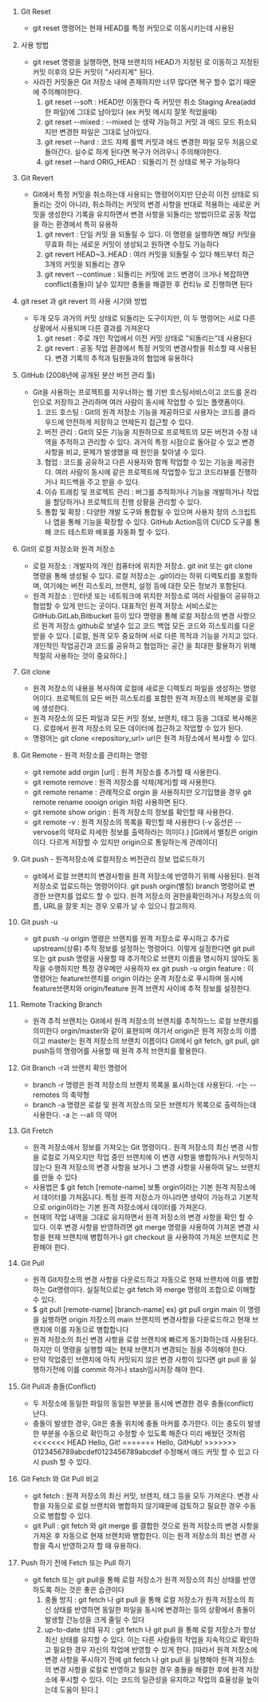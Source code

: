 1. Git Reset
     - git reset <comimit-hash> 명령어는 현재 HEAD를 특정 커밋으로 이동시키는데 사용된

2. 사용 방법
     - git reset <commit-hash> 명령을 실행하면, 현재 브랜치의 HEAD가 지정된 <commit-hash>로 이동하고 지정된 커밋 이후의 모든 커밋이 "사라지게" 된다.
     - 사라진 커밋들은 Git 저장소 내에 존재하지만 너무 많다면 복구 할수 없기 때문에 주의해야한다.
         1) git reset --soft : HEAD만 이동한다 즉 커밋만 취소 Staging Area(add한 파일)에 그대로 남아있다 (ex 커밋 메시지 잘못 적었을때)
         2) git reset --mixed : --mixed 는 생략 가능하고 커밋 과 에드 모드 취소되지만 변경한 파일은 그대로 남아있다.
         3) git reset --hard : 코드 자체 롤백 커밋과 에드 변경한 파일 모두 처음으로 돌아간다. 실수로 하게 된다면 복구가 어려우니 주의해야한다.
         4) git reset --hard ORIG_HEAD : 되돌리기 전 상태로 복구 가능하다
            
3. Git Revert
     - Git에서 특정 커밋을 취소하는데 사용되는 명령어이지만 단순히 이전 상태로 되돌리는 것이 아니라, 취소하려는 커밋의 변경 사항을 반대로 적용하는 새로운 커밋을 생성한다
       기록을 유지하면서 변경 사항을 되돌리는 방법이므로 공동 작업을 하는 환경에서 특히 유용하
       1) git revert <commit-hash> : 단일 커밋 을 되돌릴 수 있다. 이 명령을 실행하면 해당 커밋을 무효화 하는 새로운 커밋이 생성되고 원하면 수정도 가능하다
       2) git revert HEAD~3..HEAD : 여러 커밋을 되돌릴 수 있다 해드부터 최근 3개의 커밋을 되돌리는 경우
       3) git revert --continue : 되돌리는 커밋에 코드 변경이 크거나 복잡하면 conflict(충돌)이 날수 있지만 충돌을 해결한 후 컨티뉴 로 진행하면 된다

4. git reset 과 git revert 의 사용 시기와 방법
     - 두개 모두 과거의 커밋 상태로 되돌리는 도구이지만, 이 두 명령어는 서로 다른 상황에서 사용되며 다른 결과를 가져온다
       1) git reset : 주로 개인 작업에서 이전 커밋 상태로 "되돌리는"데 사용된다
       2) git revert : 공동 작업 환경에서 특정 커밋의 변경사항을 취소할 때 사용된다. 변경 기록의 추적과 팀원들과의 협업에 유용하다

5. GitHub (2008년에 공개된 분산 버전 관리 툴)
     - Git을 사용하는 프로젝트를 지우너하는 웹 기반 호스팅서비스이고 코드를 온라인으로 저장하고 관리하며 여러 사람이 동시에 작업할 수 있는 플랫폼이다.
       1) 코드 호스팅 : Git의 원격 저장소 기능을 제공하므로 사용자는 코드를 클라우드에 안전하게 저장하고 언제든지 접근할 수 있다.
       2) 버전 관리 : Git의 모든 기능을 지원하므로 프로젝트의 모든 버전과 수정 내역을 추적하고 관리할 수 있다. 과거의 특정 시점으로 돌아갈 수 있고 변경사항을 비교, 문제가 발생했을 때 원인을 찾아낼 수 있다.
       3) 협업 : 코드를 공유하고 다른 사용자와 함께 작업할 수 있는 기능을 제공한다. 여러 사람이 동시에 같은 프로젝트에 작업할수 있고 코드리뷰를 진행하거나 피드백을 주고 받을 수 있다.
       4) 이슈 트래킹 및 프로젝트 관리 : 버그를 추적하거나 기능을 개발하거나 작업을 할당하거나 프로젝트의 진행 상황을 관리할 수 있다.
       5) 통합 및 확장 : 다양한 개발 도구와 통합될 수 있으며 사용자 정의 스크립트나 앱을 통해 기능을 확장할 수 있다. GitHub Action등의 CI/CD 도구를 통해 코드 테스트와 배포를 자동화 할 수 있다.

6. Git의 로컬 저장소와 원격 저장소
     - 로컬 저장소 : 개발자의 개인 컴퓨터에 위치한 저장소. git init 또는 git clone 명령을 통해 생성될 수 있다.
                     로컬 저장소는 .git이라는 하위 디렉토리를 포함하며, 여기에는 버전 히스토리, 브랜치, 설정 등에 대한 모든 정보가 포함된다.
     - 원격 저장소 : 인터넷 또는 네트워크에 위치한 저장소로 여러 사람들이 공유하고 협업할 수 있게 만드는 곳이다. 대표적인 원격 저장소 서비스로는 GitHub.GitLab,Bitbucket 등이 있다
                    명령을 통해 로컬 저장소의 변경 사항으르 원격 저장소 github로 보낼수 있고 코드 백업 모든 코드와 히스토리를 다운 받을 수 있다.
       [로컬, 원격 모두 중요하며 서로 다른 목적과 기능을 가지고 있다. 개인적인 작업공간과 코드를 공유하고 협업하는 공간 을 최대한 활용하기 위해 적절히 사용하는 것이 중요하다.]

7. Git clone
     - 원격 저장소의 내용을 복사하여 로컬에 새로운 디렉토리 파일을 생성하는 명령어이다. 프로젝트의 모든 버전 히스토리를 포함한 원격 저장소의 복제본을 로컬에 생성한다.
     - 원격 저장소의 모든 파일과 모든 커밋 정보, 브랜치, 태그 등을 그대로 복사해온다. 로컬에서 원격 저장소의 모든 데이터에 접근하고 작업할 수 있가 된다.
     - 명령어는 git clone <repository_url> url은 원격 저장소에서 복사할 수 있다.
       
8. Git Remote - 원격 저장소를 관리하는 명령
     - git remote add orgin [url] : 원격 저장소를 추가할 때 사용한다.
     - git remote remove : 원격 저장소를 삭제(제거)할 때 사용한다.
     - git remote rename : 관례적으로 orgin 을 사용하지만 오기입했을 경우 git remote rename oooign origin 처럼 사용하면 된다.
     - git remote show origin : 원격 저장소의 정보를 확인할 때 사용한다.
     - git remote -v : 원격 저장소의 목록을 확인할 때 사용한다 (-v 옵션은 --vervose의 약자로 자세한 정보를 출력하라는 의미다.)
       [Git에서 별칭은 origin이다. 다르게 저장할 수 있지만 origin으로 통일하는게 관례이다]
       
9. Git push - 원격저장소에 로컬저장소 버전관리 정보 업로드하기
     - git에서 로컬 브랜치의 변경사항을 원격 저장소에 반영하기 위해 사용된다. 원격 저장소로 업로드하는 명령어이다.
       git push orgin(별칭) branch 명령어로 변경한 브랜치를 업로드 할 수 있다.
       원격 저장소의 권한을확인하거나 저장소의 이름, URL을 잘못 치는 경우 오류가 날 수 있으니 참고하자.

10. Git push -u
      - git push -u origin <branch> 명령은 브랜치를 원격 저장소로 푸시하고 추가로 upstream(상류) 추적 정보를 설정하는 명령어다.
        이렇게 설정한다면 git pull 또는 git push 명령을 사용할 때 추가적으로 브랜치 이름을 명시하지 않아도 동작을 수행하지만 특정 경우메만 사용하자
        ex git push -u orgin feature : 이 명령어는 feature브랜치를 origin 이라는 운격 저장소로 푸시하며 동시에 feature브랜치와 origin/feature 원격 브랜치 사이에 추적 정보를 설정한다.

11. Remote Tracking Branch
     - 원격 추적 브랜치는 Git에서 원격 저장소의 브랜치를 추적하느느 로컬 브랜치를 의미한다
       orgin/master와 같이 표현되며 여기서 origin은 원격 저장소의 이름이고 master는 원격 저장소의 브랜치 이름이다 Git에서 git fetch, git pull, git push등의 명령어를 사용할 때 원격 추적 브랜치를 활용한다.
       
12. Git Branch -r과 브랜치 확인 명령어
      - branch -r 명령은 원격 저장소의 브랜치 목록을 표시하는데 사용된다. -r는 --remotes 의 축약형
      - branch -a 명령은 로컬 및 원격 저장소의 모든 브랜치가 목록으로 출력하는데 사용한다. -a 는 --all 의 약어

13. Git Fretch
      - 원격 저장소에서 정보를 가져오는 Git 명령이다.. 원격 저장소의 최신 변경 사항을 로컬로 가져오지만 작업 중인 브랜치에 이 변경 사항을 병합하거나 커밋하지 않는다 원격 저장소의 변경 사항을 보거나 그 변경 사항을 사용하여 달느 브랜치를 만들 수 있다
      - 사용법은 $ git fetch [remote-name] 보통 orgin이라는 기본 원격 저장소에서 데이터를 가져옵니다. 특정 원격 저장소가 아니라면 생략이 가능하고 기본적으로 origin이라는 기본 원격 저장소에서 데이터를 가져온다.
      - 현재의 작업 내역을 그대로 유지하면서 원격 저장소의 변경 사항을 확인 할 수 있다. 이후 변경 사항을 반영하려면 git merge 명령을 사용하여 가져온 변경 사항을 현재 브랜치에 병합하거나 git checkout 을 사용하여 가져온 브랜치로 전환해야 한다.

14. Git Pull
      - 원격 Git저장소의 변경 사항을 다운로드하고 자동으로 현재 브랜치에 이를 병합하는 Git명령이다. 실질적으로는 git fetch 와 merge 명령의 조합으로 이해할 수 있다.
      - $ git pull [remote-name] [branch-name] ex) git pull orgin main 이 명령을 실행하면 origin 저장소의 main 브랜치의 변경사항을 다운로드하고 현재 브랜치에 이를 자동으로 병합합니다
      - 원격 저장소의 최신 변경 사항을 로컬 브랜치에 빠르게 동기화하는데 사용된다. 하지만 이 명령을 실행할 때는 현재 브랜치가 변경되는 점을 주의해야 한다.
      - 만약 작업중인 브랜치에 아직 커밋되지 않은 변경 사항이 있다면 git pull 을 실행하기전에 이를 commit 하거나 stash임시저장 해야 한다.

15. Git Pull과 충돌(Conflict)
      - 두 저장소에 동일한 파일의 동일한 부분을 동시에 변경한 경우 충돌(conflict) 난다.
      - 충돌이 발생한 경우, Git은 충돌 위치에 충돌 마커를 추가한다. 이는 충도이 발생한 부분을 수동으로 확인하고 수정할 수 있도록 해준다
        미리 배웠던 것처럼 <<<<<<< HEAD
                          Hello, Git!
                          =======
                          Hello, GitHub!
                          >>>>>>> 0123456789abcdef0123456789abcdef 수정해서 애드 커밋 할 수 있고 다시 push 할 수 있다.
        
16. Git Fetch 와 Git Pull 비교
      - git fetch : 원격 저장소의 최신 커밋, 브렌치, 태그 등을 모두 가져온다. 변경 사항을 자동으로 로컬 브랜치와 병합하지 않기때문에 검토하고 필요한 경우 수동으로 병합할 수 있다.
      - git Pull : git fetch 와 git merge 를 결합한 것으로 원격 저장소의 변경 사항을 가져온 후 자동으로 현재 브랜치와 병합한다. 이는 원격 저장소의 최신 변경 사항을 즉시 반영하고자 할 때 유용하다.
  
17. Push 하기 전에 Fetch 또는 Pull 하기
      - git fetch 또는 git pull을 통해 로컬 저장소가 원격 저장소의 최신 상태를 반영하도록 하는 것은 좋은 습관이다
        1) 충돌 방지 : git fetch 나 git pull 을 통해 로컬 저장소가 원격 저장소의 최신 상태를 반영하면 동일한 파일을 동시에 변경하는 등의 상황에서 충돌이 발생할 간능성을 크게 줄일 수 있다
        2) up-to-date 상태 유지 : git fetch 나 git pull 을 통해 로컬 저장소가 항상 최신 상태를 유지할 수 있다. 이는 다른 사람들의 작업을 지속적으로 확인하고 필요한 경우 자신의 작업에 반영할 수 있게 한다.
        [따라서 원격 저장소에 변경 사항을 푸시하기 전에 git fetch 나 git pull 을 실행해야 원격 저장소의 변경 사항을 로컬로 반영하고 필요한 경우 충돌을 해결한 후에 원격 저장소에 푸시할 수 있다.
         이는 코드의 일관성을 유지하고 작업의 효율성을 높이는데 도움이 된다.]                     
